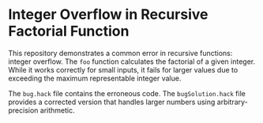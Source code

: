 # Integer Overflow in Recursive Factorial Function

This repository demonstrates a common error in recursive functions: integer overflow.  The `foo` function calculates the factorial of a given integer. While it works correctly for small inputs, it fails for larger values due to exceeding the maximum representable integer value.

The `bug.hack` file contains the erroneous code. The `bugSolution.hack` file provides a corrected version that handles larger numbers using arbitrary-precision arithmetic.